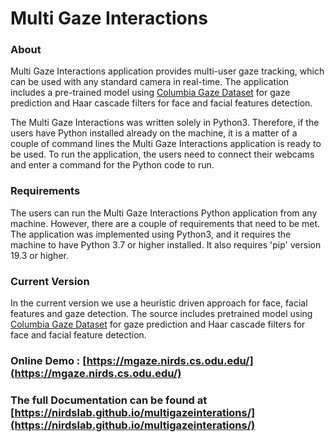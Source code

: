 # Multi Gaze Interactions

### About
Multi Gaze Interactions application provides multi-user gaze tracking, which can be used with any standard camera in real-time. The application includes a pre-trained model using [Columbia Gaze Dataset](http://www.cs.columbia.edu/CAVE/databases/columbia_gaze)
for gaze prediction and Haar cascade filters for face and facial features detection.

The Multi Gaze Interactions was written solely in Python3. Therefore, if the users have Python installed already on the machine, it is a matter of a couple of command lines the Multi Gaze Interactions application is ready to be used. To run the application, the users need to connect their webcams and enter a command for the Python code to run. 

### Requirements
The users can run the Multi Gaze Interactions Python application from any machine. However, there are a couple of requirements that need to be met. The application was implemented using Python3, and it requires the machine to have Python 3.7 or higher installed.  It also requires 'pip' version 19.3 or higher. 

### Current Version
In the current version we use a heuristic driven approach for face, facial features and gaze detection. The source includes pretrained model using [Columbia Gaze Dataset](http://www.cs.columbia.edu/CAVE/databases/columbia_gaze/) for gaze prediction and Haar cascade filters for face and facial feature detection.
 
 ### Online Demo : [https://mgaze.nirds.cs.odu.edu/](https://mgaze.nirds.cs.odu.edu/)
 
### The full Documentation can be found at [https://nirdslab.github.io/multigazeinterations/](https://nirdslab.github.io/multigazeinterations/)
